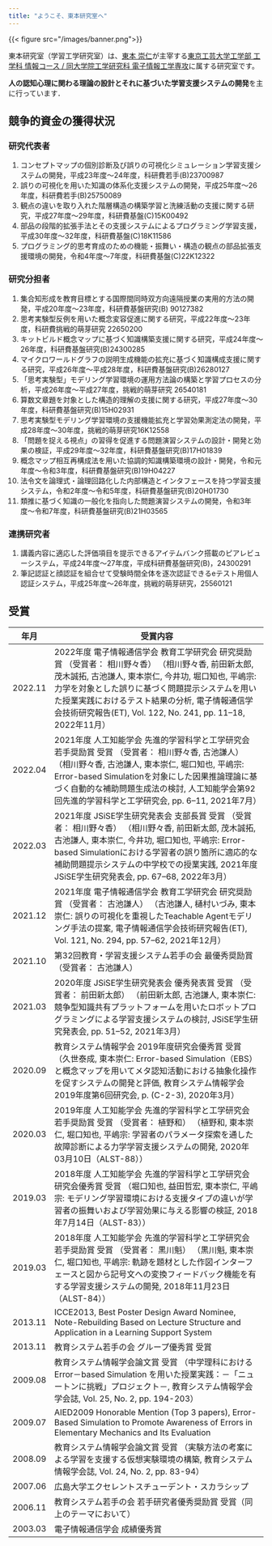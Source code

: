 ```yaml
---
title: "ようこそ、東本研究室へ"
---
```


{{< figure src="/images/banner.png">}}

東本研究室（学習工学研究室）は、[東本 崇仁](/tomoto/)が主宰する[東京工芸大学工学部 工学科 情報コース / 同大学院工学研究科 電子情報工学専攻](https://www.t-kougei.ac.jp/)に属する研究室です。

**人の認知心理に関わる理論の設計とそれに基づいた学習支援システムの開発**を主に行っています．

## 競争的資金の獲得状況
### 研究代表者
1. コンセプトマップの個別診断及び誤りの可視化シミュレーション学習支援システムの開発，平成23年度～24年度，科研費若手(B)23700987
2. 誤りの可視化を用いた知識の体系化支援システムの開発，平成25年度～26年度，科研費若手(B)25750089
3. 観点の違いを取り入れた階層構造の構築学習と洗練活動の支援に関する研究，平成27年度～29年度，科研費基盤(C)15K00492
4. 部品の段階的拡張手法とその支援システムによるプログラミング学習支援，平成30年度～32年度，科研費基盤(C)18K11586
5. プログラミング的思考育成のための機能・振舞い・構造の観点の部品拡張支援環境の開発，令和4年度〜7年度，科研費基盤(C)22K12322

### 研究分担者
1. 集合知形成を教育目標とする国際間同時双方向遠隔授業の実用的方法の開発，平成20年度～23年度，科研費基盤研究(B) 90127382
2. 思考実験型反例を用いた概念変容促進に関する研究，平成22年度～23年度，科研費挑戦的萌芽研究 22650200
3. キットビルド概念マップに基づく知識構築支援に関する研究，平成24年度～26年度，科研費基盤研究(B)24300285
4. マイクロワールドグラフの説明生成機能の拡充に基づく知識構成支援に関する研究，平成26年度～平成28年度，科研費基盤研究(B)26280127
5. 「思考実験型」モデリング学習環境の運用方法論の構築と学習プロセスの分析，平成26年度～平成27年度，挑戦的萌芽研究 26540181
6. 算数文章題を対象とした構造的理解の支援に関する研究，平成27年度～30年度，科研費基盤研究(B)15H02931
7. 思考実験型モデリング学習環境の支援機能拡充と学習効果測定法の開発，平成28年度～30年度，挑戦的萌芽研究16K12558
8. 「問題を捉える視点」の習得を促進する問題演習システムの設計・開発と効果の検証，平成29年度～32年度，科研費基盤研究(B)17H01839
9. 概念マップ相互再構成法を用いた協調的知識構築環境の設計・開発，令和元年度〜令和3年度，科研費基盤研究(B)19H04227
10. 法令文を論理式・論理回路化した内部構造とインタフェースを持つ学習支援システム，令和2年度〜令和5年度，科研費基盤研究(B)20H01730
11. 類推に基づく知識の一般化を指向した問題演習システムの開発，令和3年度〜令和7年度，科研費基盤研究(B)21H03565

### 連携研究者
1. 講義内容に適応した評価項目を提示できるアイテムバンク搭載のピアレビューシステム，平成24年度～27年度，平成科研費基盤研究(B)，24300291
2. 筆記認証と顔認証を組合せて受験時間全体を逐次認証できるeテスト用個人認証システム，平成25年度～26年度，挑戦的萌芽研究，25560121

## 受賞
| 年月    | 受賞内容                                                                                                                                                                                                                                                    |
| ------- | ----------------------------------------------------------------------------------------------------------------------------------------------------------------------------------------------------------------------------------------------------------- |
| 2022.11 | 2022年度 電子情報通信学会 教育工学研究会 研究奨励賞 （受賞者： 相川野々香） （相川野々香, 前田新太郎, 茂木誠拓, 古池謙人, 東本崇仁, 今井功, 堀口知也, 平嶋宗: 力学を対象とした誤りに基づく問題提示システムを用いた授業実践におけるテスト結果の分析, 電子情報通信学会技術研究報告(ET), Vol. 122, No. 241, pp. 11–18, 2022年11月） |
| 2022.04 | 2021年度 人工知能学会 先進的学習科学と工学研究会 若手奨励賞 受賞 （受賞者： 相川野々香, 古池謙人） （相川野々香, 古池謙人, 東本崇仁, 堀口知也, 平嶋宗: Error-based Simulationを対象にした因果推論理論に基づく自動的な補助問題生成法の検討, 人工知能学会第92回先進的学習科学と工学研究会, pp. 6–11, 2021年7月） |
| 2022.03 | 2021年度 JSiSE学生研究発表会 支部長賞 受賞 （受賞者： 相川野々香） （相川野々香, 前田新太郎, 茂木誠拓, 古池謙人, 東本崇仁, 今井功, 堀口知也, 平嶋宗: Error-based Simulationにおける学習者の誤り箇所に適応的な補助問題提示システムの中学校での授業実践, 2021年度JSiSE学生研究発表会, pp. 67–68, 2022年3月） |
| 2021.12 | 2021年度 電子情報通信学会 教育工学研究会 研究奨励賞 （受賞者： 古池謙人） （古池謙人, 樋村いづみ, 東本崇仁: 誤りの可視化を重視したTeachable Agentモデリング手法の提案, 電子情報通信学会技術研究報告(ET), Vol. 121, No. 294, pp. 57–62, 2021年12月） |
| 2021.10 | 第32回教育・学習支援システム若手の会 最優秀奨励賞 （受賞者： 古池謙人）                                                                                                                                                                                      |
| 2021.03 | 2020年度 JSiSE学生研究発表会 優秀発表賞 受賞 （受賞者： 前田新太郎） （前田新太郎, 古池謙人, 東本崇仁: 競争型知識共有プラットフォームを用いたロボットプログラミングによる学習支援システムの検討, JSiSE学生研究発表会, pp. 51–52, 2021年3月）                |
| 2020.09 | 教育システム情報学会 2019年度研究会優秀賞 受賞 （久世泰成, 東本崇仁: Error-based Simulation（EBS）と概念マップを用いてメタ認知活動における抽象化操作を促すシステムの開発と評価, 教育システム情報学会2019年度第6回研究会, p. (C-2-3), 2020年3月）          |
| 2020.03 | 2019年度 人工知能学会 先進的学習科学と工学研究会 若手奨励賞 受賞 （受賞者： 植野和） （植野和, 東本崇仁, 堀口知也, 平嶋宗: 学習者のパラメータ探索を通した故障診断による力学学習支援システムの開発, 2020年03月10日（ALST-88））                                     |
| 2019.03 | 2018年度 人工知能学会 先進的学習科学と工学研究会 研究会優秀賞 受賞 （堀口知也, 益田哲宏, 東本崇仁, 平嶋宗: モデリング学習環境における支援タイプの違いが学習者の振舞いおよび学習効果に与える影響の検証, 2018年7月14日（ALST-83））                                 |
| 2019.03 | 2018年度 人工知能学会 先進的学習科学と工学研究会 若手奨励賞 受賞 （受賞者： 黒川魁） （黒川魁, 東本崇仁, 堀口知也, 平嶋宗: 軌跡を題材とした作図インターフェースと図から記号文への変換フィードバック機能を有する学習支援システムの開発, 2018年11月23日（ALST-84）） |
| 2013.11 | ICCE2013, Best Poster Design Award Nominee, Note-Rebuilding Based on Lecture Structure and Application in a Learning Support System                                                                                                                       |
| 2013.11 | 教育システム若手の会 グループ優秀賞 受賞                                                                                                                                                                                                                    |
| 2009.08 | 教育システム情報学会論文賞 受賞 （中学理科における Error－based Simulation を用いた授業実践：－「ニュートンに挑戦」プロジェクト－, 教育システム情報学会学会誌, Vol. 25, No. 2, pp. 194-203）                                                                 |
| 2009.07 | AIED2009 Honorable Mention (Top 3 papers), Error-Based Simulation to Promote Awareness of Errors in Elementary Mechanics and Its Evaluation                                                                                                                 |
| 2008.09 | 教育システム情報学会論文賞 受賞 （実験方法の考案による学習を支援する仮想実験環境の構築, 教育システム情報学会誌, Vol. 24, No. 2, pp. 83-94）                                                                                                                 |
| 2007.06 | 広島大学エクセレントスチューデント・スカラシップ                                                                                                                                                                                                            |
| 2006.11 | 教育システム若手の会 若手研究者優秀奨励賞 受賞（同上のテーマにおいて）                                                                                                                                                                                      |
| 2003.03 | 電子情報通信学会 成績優秀賞                                                                                                                                                                                                                                 |
